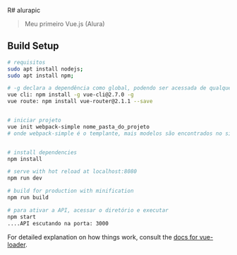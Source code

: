 R# alurapic

> Meu primeiro Vue.js (Alura)

## Build Setup

``` bash
# requisitos
sudo apt install nodejs;
sudo apt install npm;

# -g declara a dependência como global, podendo ser acessada de qualquer pasta
vue cli: npm install -g vue-cli@2.7.0 -g
vue route: npm install vue-router@2.1.1 --save


# iniciar projeto 
vue init webpack-simple nome_pasta_do_projeto
# onde webpack-simple é o templante, mais modelos são encontrados no site


# install dependencies
npm install

# serve with hot reload at localhost:8080
npm run dev

# build for production with minification
npm run build

# para ativar a API, acessar o diretório e executar
npm start 
....API escutando na porta: 3000
```

For detailed explanation on how things work, consult the [docs for vue-loader](http://vuejs.github.io/vue-loader).
